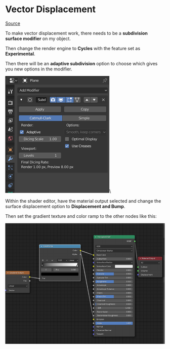# Vector Displacement

[Source](https://www.youtube.com/watch?v=ekaQPkEdudw)

To make vector displacement work, there needs to be a **subdivision surface modifier** on my object.

Then change the render engine to **Cycles** with the feature set as **Experimental**.

Then there will be an **adaptive subdivision** option to choose which gives you new options in the modifier.

![](<../../.gitbook/assets/image (137) (1).png>)\


Within the shader editor, have the material output selected and change the surface displacement option to **Displacement and Bump**.

Then set the gradient texture and color ramp to the other nodes like this:

![](<../../.gitbook/assets/image (138) (1).png>)
